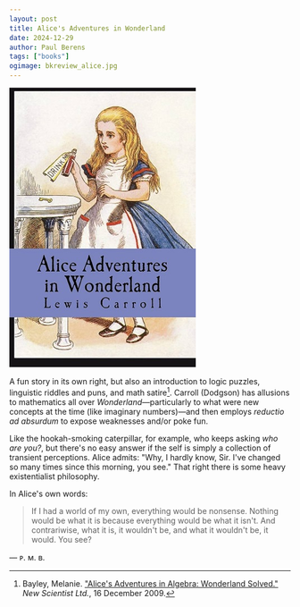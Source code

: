 ```yaml
---
layout: post
title: Alice's Adventures in Wonderland
date: 2024-12-29
author: Paul Berens
tags: ["books"]
ogimage: bkreview_alice.jpg
---
```

![Alice's Adventures in Wonderland by Lewis Carroll](/assets/og/bkreview_alice.jpg)

A fun story in its own right, but also an introduction to logic puzzles, linguistic riddles and puns, and math satire[^1]. Carroll (Dodgson) has allusions to mathematics all over *Wonderland*—particularly to what were new concepts at the time (like imaginary numbers)—and then employs *reductio ad absurdum* to expose weaknesses and/or poke fun.

[^1]: Bayley, Melanie. ["Alice's Adventures in Algebra: Wonderland Solved."](https://www.newscientist.com/article/mg20427391-600-alices-adventures-in-algebra-wonderland-solved/) *New Scientist Ltd.*, 16 December 2009.

Like the hookah-smoking caterpillar, for example, who keeps asking *who are you?*, but there's no easy answer if the self is simply a collection of transient perceptions. Alice admits: "Why, I hardly know, Sir. I've changed so many times since this morning, you see." That right there is some heavy existentialist philosophy.

In Alice's own words:

> If I had a world of my own, everything would be nonsense. Nothing would be what it is because everything would be what it isn't. And contrariwise, what it is, it wouldn't be, and what it wouldn't be, it would. You see?

— ᴘ. ᴍ. ʙ.
